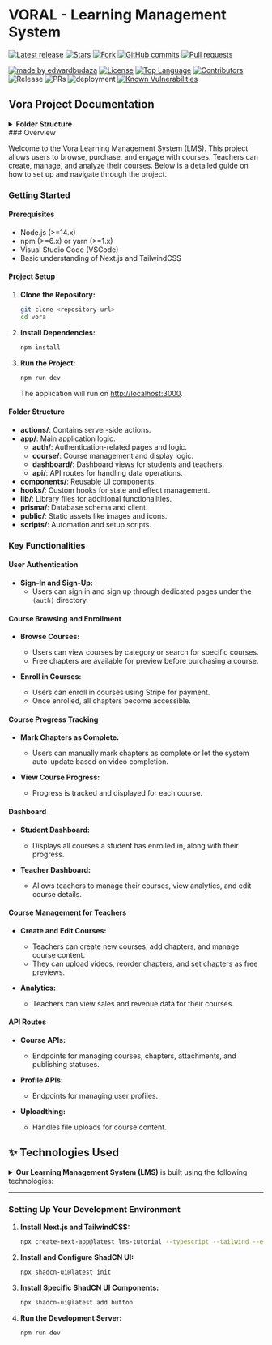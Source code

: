 # VORAL - Learning Management System

<!-- GitHub badges -->

[![Latest release](https://img.shields.io/github/v/release/edwardbudaza/vora-lms?label=Latest%20release&style=social)](https://github.com/edwardbudaza/vora-lms/releases/tag/v0.1.0)
[![Stars](https://img.shields.io/github/stars/edwardbudaza/vora-lms?style=social)](https://github.com/edwardbudaza/vora-lms/stargazers)
[![Fork](https://img.shields.io/github/forks/edwardbudaza/vora-lms?style=social)](https://github.com/edwardbudaza/vora-lms/forks)
[![GitHub commits](https://img.shields.io/github/commit-activity/t/edwardbudaza/vora-lms?style=social&logo=github)](https://github.com/edwardbudaza/vora-lms/commits)
[![Pull requests](https://img.shields.io/github/issues-pr/edwardbudaza/vora-lms?style=social&logo=github)](https://github.com/edwardbudaza/vora-lms/pulls)

[![made by edwardbudaza](https://custom-icon-badges.demolab.com/badge/made%20by%20-edwardbudaza-556bf2?logo=github&logoColor=white&labelColor=101827)](https://github.com/edwardbudaza)
[![License](https://img.shields.io/github/license/edwardbudaza/vora-lms?color=dddddd&labelColor=000000)](https://github.com/edwardbudaza/vora-lms/blob/main/LICENSE)
[![Top Language](https://img.shields.io/github/languages/top/edwardbudaza/vora-lms?logo=github&logoColor=%23007ACC&label=TypeScript)](https://www.typescriptlang.org/)
[![Contributors](https://img.shields.io/github/contributors/edwardbudaza/vora-lms?style=flat&color=orange&label=Contributors)](https://github.com/edwardbudaza/vora-lms/graphs/contributors)
![Release](https://img.shields.io/github/release/edwardbudaza/vora-lms.svg)
![PRs](https://img.shields.io/badge/PRs-welcome-ff69b4.svg?style=shields)
![deployment](https://img.shields.io/github/deployments/edwardbudaza/vora-lms/Production?logo=vercel&label=Website)
[![Known Vulnerabilities](https://snyk.io/test/github/edwardbudaza/vora-lms/badge.svg)](https://snyk.io/test/github/edwardbudaza/vora-lms)

## Vora Project Documentation

<details><summary><b>Folder Structure</b></summary>

```bash
vora-lms/
├───actions
├───app
│   ├───(auth)
│   │   └───(routes)
│   │       ├───sign-in
│   │       │   └───[[...sign-in]]     
│   │       └───sign-up
│   │           └───[[...signup]]      
│   ├───(course)
│   │   └───courses
│   │       └───[courseId]
│   │           ├───chapters
│   │           │   └───[chapterId]    
│   │           │       └───_components
│   │           └───_components        
│   ├───(dashboard)
│   │   ├───(routes)
│   │   │   ├───(root)
│   │   │   │   └───_components
│   │   │   ├───search
│   │   │   │   └───_components
│   │   │   └───teacher
│   │   │       ├───analytics
│   │   │       │   └───_components
│   │   │       ├───courses
│   │   │       │   ├───[courseId]
│   │   │       │   │   ├───chapters
│   │   │       │   │   │   └───[chapterId]
│   │   │       │   │   │       └───_components
│   │   │       │   │   └───_components
│   │   │       │   └───_components
│   │   │       ├───create
│   │   │       └───users
│   │   │           ├───[id]
│   │   │           │   └───_components
│   │   │           └───_components
│   │   └───_components
│   └───api
│       ├───courses
│       │   └───[courseId]
│       │       ├───attachments
│       │       │   └───[attachmentId]
│       │       ├───chapters
│       │       │   ├───reorder
│       │       │   └───[chapterId]
│       │       │       ├───progress
│       │       │       ├───publish
│       │       │       └───unpublish
│       │       ├───checkout
│       │       ├───publish
│       │       └───unpublish
│       ├───profile
│       │   └───[id]
│       ├───uploadthing
│       └───webhook
├───components
│   ├───modals
│   ├───providers
│   └───ui
├───hooks
├───lib
├───prisma
├───public
└───scripts
```
</details>
### Overview

Welcome to the Vora Learning Management System (LMS). This project allows users to browse, purchase, and engage with courses. Teachers can create, manage, and analyze their courses. Below is a detailed guide on how to set up and navigate through the project.

### Getting Started

#### Prerequisites
- Node.js (>=14.x)
- npm (>=6.x) or yarn (>=1.x)
- Visual Studio Code (VSCode)
- Basic understanding of Next.js and TailwindCSS

#### Project Setup

1. **Clone the Repository:**
    ```sh
    git clone <repository-url>
    cd vora
    ```

2. **Install Dependencies:**
    ```sh
    npm install
    ```

3. **Run the Project:**
    ```sh
    npm run dev
    ```
    The application will run on [http://localhost:3000](http://localhost:3000).

#### Folder Structure

- **actions/**: Contains server-side actions.
- **app/**: Main application logic.
  - **auth/**: Authentication-related pages and logic.
  - **course/**: Course management and display logic.
  - **dashboard/**: Dashboard views for students and teachers.
  - **api/**: API routes for handling data operations.
- **components/**: Reusable UI components.
- **hooks/**: Custom hooks for state and effect management.
- **lib/**: Library files for additional functionalities.
- **prisma/**: Database schema and client.
- **public/**: Static assets like images and icons.
- **scripts/**: Automation and setup scripts.

### Key Functionalities

#### User Authentication

- **Sign-In and Sign-Up:**
  - Users can sign in and sign up through dedicated pages under the `(auth)` directory.

#### Course Browsing and Enrollment

- **Browse Courses:**
  - Users can view courses by category or search for specific courses.
  - Free chapters are available for preview before purchasing a course.
  
- **Enroll in Courses:**
  - Users can enroll in courses using Stripe for payment.
  - Once enrolled, all chapters become accessible.

#### Course Progress Tracking

- **Mark Chapters as Complete:**
  - Users can manually mark chapters as complete or let the system auto-update based on video completion.
  
- **View Course Progress:**
  - Progress is tracked and displayed for each course.

#### Dashboard

- **Student Dashboard:**
  - Displays all courses a student has enrolled in, along with their progress.

- **Teacher Dashboard:**
  - Allows teachers to manage their courses, view analytics, and edit course details.

#### Course Management for Teachers

- **Create and Edit Courses:**
  - Teachers can create new courses, add chapters, and manage course content.
  - They can upload videos, reorder chapters, and set chapters as free previews.

- **Analytics:**
  - Teachers can view sales and revenue data for their courses.

#### API Routes

- **Course APIs:**
  - Endpoints for managing courses, chapters, attachments, and publishing statuses.
  
- **Profile APIs:**
  - Endpoints for managing user profiles.

- **Uploadthing:**
  - Handles file uploads for course content.



## ✨ Technologies Used

<details><summary><b>Our Learning Management System (LMS)</b> is built using the following technologies:</summary>

- [Next.js](https://nextjs.org/): Next.js is a React framework for building server-side rendered and statically generated web applications.
- [TypeScript](https://www.typescriptlang.org/): TypeScript is a typed superset of JavaScript that compiles to plain JavaScript.
- [Tailwind CSS](https://tailwindcss.com/): Tailwind CSS is a utility-first CSS framework for rapidly building custom user interfaces.
- [Chakra UI](https://chakra-ui.com/): Chakra UI is a component library that provides accessible, reusable, and composable UI components.
- [Prisma](https://www.prisma.io/): Prisma is a TypeScript-first ORM for Node.js and the browser.
- [Stripe](https://stripe.com/): Stripe is a payment processing platform used for handling course purchases.
- [Uploadthing](https://uploadthing.com/): Uploadthing is a tool used for handling file uploads, likely integrated for uploading course-related media like videos and images.
- [React](https://reactjs.org/): React is a JavaScript library for building user interfaces, used as the underlying library for Next.js.
- [Node.js](https://nodejs.org/): Node.js is a runtime environment for executing JavaScript code server-side.
- [npm](https://www.npmjs.com/): npm is a package manager for JavaScript, used for managing dependencies.
- [VSCode](https://code.visualstudio.com/): VSCode is a popular development environment, indicated by the presence of the `.vscode` directory.
- [Tailwind Intellisense](https://marketplace.visualstudio.com/items?itemName=bradlc.vscode-tailwindcss): Tailwind Intellisense is an extension for VSCode that provides autocomplete and other utilities for working with Tailwind CSS.
- [Server Components](https://nextjs.org/docs/basic-features/server-components): Server Components is a Next.js feature that allows for server-side rendering of React components.
- [Rich Text Editor](https://www.tiny.cloud/): A rich text editor used for editing descriptions and other rich text content within the platform.
- [React Player](https://github.com/CookPete/react-player): React Player is a library for handling video playback within the course chapters.
- [Confetti Animation](https://github.com/daniel-lundin/react-dom-confetti): A library used for providing visual feedback upon course completion.

</details>

---

### Setting Up Your Development Environment

1. **Install Next.js and TailwindCSS:**
    ```sh
    npx create-next-app@latest lms-tutorial --typescript --tailwind --eslint
    ```

2. **Install and Configure ShadCN UI:**
    ```sh
    npx shadcn-ui@latest init
    ```

3. **Install Specific ShadCN UI Components:**
    ```sh
    npx shadcn-ui@latest add button
    ```

4. **Run the Development Server:**
    ```sh
    npm run dev
    ```
